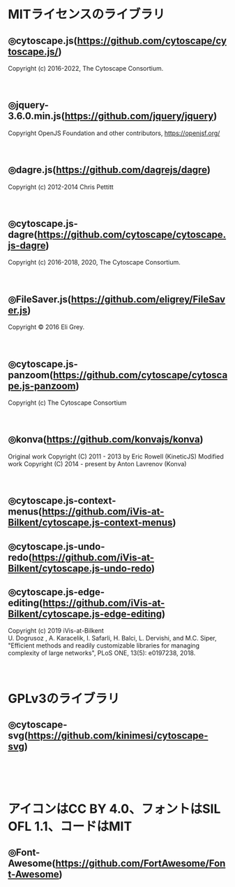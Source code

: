 # MITライセンスのライブラリ
## ◎cytoscape.js(https://github.com/cytoscape/cytoscape.js/)
Copyright (c) 2016-2022, The Cytoscape Consortium.
<br><br><br>

## ◎jquery-3.6.0.min.js(https://github.com/jquery/jquery)
Copyright OpenJS Foundation and other contributors, https://openjsf.org/
<br><br><br>

## ◎dagre.js(https://github.com/dagrejs/dagre)
Copyright (c) 2012-2014 Chris Pettitt
<br><br><br>

## ◎cytoscape.js-dagre(https://github.com/cytoscape/cytoscape.js-dagre)
Copyright (c) 2016-2018, 2020, The Cytoscape Consortium.
<br><br><br>

## ◎FileSaver.js(https://github.com/eligrey/FileSaver.js)  
Copyright © 2016 Eli Grey.
<br><br><br>

## ◎cytoscape.js-panzoom(https://github.com/cytoscape/cytoscape.js-panzoom)
Copyright (c) The Cytoscape Consortium
<br><br><br>

## ◎konva(https://github.com/konvajs/konva)
Original work Copyright (C) 2011 - 2013 by Eric Rowell (KineticJS)
Modified work Copyright (C) 2014 - present by Anton Lavrenov (Konva)
<br><br><br>

## ◎cytoscape.js-context-menus(https://github.com/iVis-at-Bilkent/cytoscape.js-context-menus)
## ◎cytoscape.js-undo-redo(https://github.com/iVis-at-Bilkent/cytoscape.js-undo-redo)
## ◎cytoscape.js-edge-editing(https://github.com/iVis-at-Bilkent/cytoscape.js-edge-editing)
Copyright (c) 2019 iVis-at-Bilkent  
U. Dogrusoz , A. Karacelik, I. Safarli, H. Balci, L. Dervishi, and M.C. Siper, "Efficient methods and readily customizable libraries for managing complexity of large networks", PLoS ONE, 13(5): e0197238, 2018.
<br><br><br>


# GPLv3のライブラリ
## ◎cytoscape-svg(https://github.com/kinimesi/cytoscape-svg)
<br><br><br>

# アイコンはCC BY 4.0、フォントはSIL OFL 1.1、コードはMIT

## ◎Font-Awesome(https://github.com/FortAwesome/Font-Awesome)
<br><br><br>
